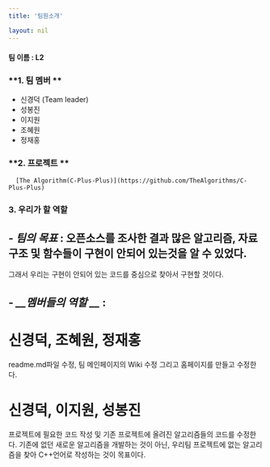 ```yaml
---
title: '팀원소개'

layout: nil
---
```


#### 팀 이름 : L2

### **1. 팀 멤버 **
   - 신경덕 (Team leader)  
   - 성봉진 
   - 이지원
   - 조혜원
   - 정재홍

### **2. 프로젝트 ** <br>
      [The Algorithm(C-Plus-Plus)](https://github.com/TheAlgorithms/C-Plus-Plus)
    
### **3. 우리가 할 역할** <br>
## - *__팀의 목표__* : 오픈소스를 조사한 결과 많은 알고리즘, 자료구조 및 함수들이 구현이 안되어 있는것을 알 수 있었다. <br>
그래서 우리는 구현이 안되어 있는 코드를 중심으로 찾아서 구현할 것이다.

## - *__멤버들의 역할 __* : <br>
# 신경덕, 조혜원, 정재홍 <br>
readme.md파일 수정, 팀 메인페이지의 Wiki 수정 그리고 홈페이지를 만들고 수정한다. <br>

# 신경덕, 이지원, 성봉진 <br>
프로젝트에 필요한 코드 작성 및 기존 프로젝트에 올려진 알고리즘들의 코드를 수정한다. 기존에 없던 새로운 알고리즘을 개발하는 것이 아닌, 우리팀 프로젝트에 없는 알고리즘을 찾아 C++언어로 작성하는 것이 목표이다.

